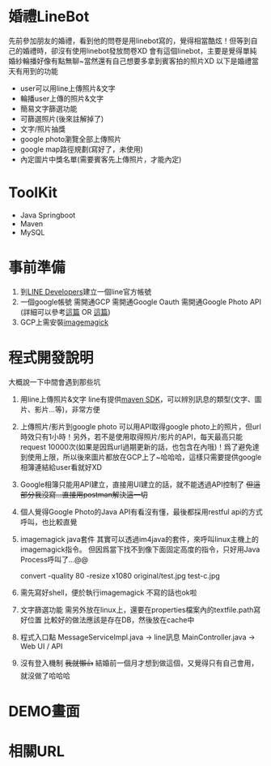 # 婚禮LineBot

先前參加朋友的婚禮，看到他的問卷是用linebot寫的，覺得相當酷炫！但等到自己的婚禮時，卻沒有使用linebot發放問卷XD
會有這個linebot，主要是覺得單純婚紗輪播好像有點無聊~當然還有自己想要多拿到賓客拍的照片XD
以下是婚禮當天有用到的功能

- user可以用line上傳照片&文字
- 輪播user上傳的照片&文字
- 簡易文字篩選功能
- 可篩選照片(後來註解掉了)
- 文字/照片抽獎
- google photo瀏覽全部上傳照片
- google map路徑規劃(寫好了，未使用)
- 內定圖片中獎名單(需要賓客先上傳照片，才能內定)

# ToolKit
- Java Springboot
- Maven
- MySQL

# 事前準備

1. 到[LINE Developers](https://developers.line.biz/zh-hant/)建立一個line官方帳號
2. 一個google帳號
需開通GCP
需開通Google Oauth
需開通Google Photo API
(詳細可以參考[這篇](https://www.wfublog.com/2019/12/google-apps-script-google-photo-api-upload.html) OR [這篇](https://salu099.github.io/blog/2018/06/csharp-google-photos-api/))
3. GCP上需安裝[imagemagick](https://imagemagick.org/)

# 程式開發說明

大概說一下中間會遇到那些坑
1.  用line上傳照片&文字
line有提供[maven SDK](https://mvnrepository.com/artifact/com.linecorp.bot/line-bot-spring-boot/3.3.1)，可以辨別訊息的類型(文字、圖片、影片...等)，非常方便

2.  上傳照片/影片到google photo
可以用API取得google photo上的照片，但url時效只有1小時！另外，若不是使用取得照片/影片的API，每天最高只能request 10000次(如果是因爲url過期更新的話，也包含在內哦)！爲了避免達到使用上限，所以後來圖片都放在GCP上了~哈哈哈，這樣只需要提供google相簿連結給user看就好XD

3. Google相簿只能用API建立，直接用UI建立的話，就不能透過API控制了
~~但這部分我沒寫...直接用postman解決這一切~~

4. 個人覺得Google Photo的Java API有看沒有懂，最後都採用restful api的方式呼叫，也比較直覺

5. imagemagick java套件
其實可以透過im4java的套件，來呼叫linux主機上的imagemagick指令。
但因爲當下找不到像下面固定高度的指令，只好用Java Process呼叫了...@@

    convert -quality 80 -resize x1080 original/test.jpg test-c.jpg

6. 需先寫好shell，便於執行imagemagick
不寫的話也ok啦

7. 文字篩選功能
需另外放在linux上，還要在properties檔案內的textfile.path寫好位置
比較好的做法應該是存在DB，然後放在cache中

8. 程式入口點
MessageServiceImpl.java -> line訊息
MainController.java -> Web UI / API

9. 沒有登入機制
~~我就懶👍~~
結婚前一個月才想到做這個，又覺得只有自己會用，就沒做了哈哈哈


# DEMO畫面


# 相關URL
